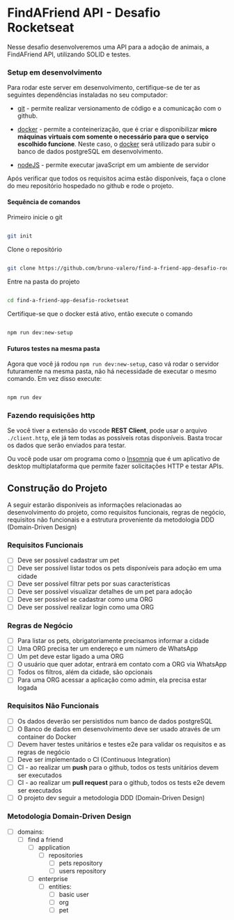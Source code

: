 # FindAFriend API - Desafio Rocketseat

Nesse desafio desenvolveremos uma API para a adoção de animais, a FindAFriend API, utilizando SOLID e testes.

### Setup em desenvolvimento

Para rodar este server em desenvolvimento, certifique-se de ter as seguintes dependências instaladas no seu computador:

- [git](https://git-scm.com/downloads) - permite realizar versionamento de código e a comunicação com o github.

- [docker](https://docs.docker.com/get-docker/) - permite a conteinerização, que é criar e disponibilizar **micro máquinas virtuais com somente o necessário para que o serviço escolhido funcione**. Neste caso, o [docker](https://docs.docker.com/get-docker/) será utilizado para subir o banco de dados postgreSQL em desenvolvimento.

- [nodeJS](https://nodejs.org/en) - permite executar javaScript em um ambiente de servidor

Após verificar que todos os requisitos acima estão disponíveis, faça o clone do meu repositório hospedado no github e rode o projeto.

#### Sequência de comandos

Primeiro inicie o git

```bash

git init

```

Clone o repositório

```bash

git clone https://github.com/bruno-valero/find-a-friend-app-desafio-rocketseat

```

Entre na pasta do projeto

```bash

cd find-a-friend-app-desafio-rocketseat

```

Certifique-se que o docker está ativo, então execute o comando

```bash

npm run dev:new-setup

```

#### Futuros testes na mesma pasta

Agora que você já rodou `npm run dev:new-setup`, caso vá rodar o servidor futuramente na mesma pasta, não há necessidade de executar o mesmo comando. Em vez disso execute:

```bash

npm run dev

```

### Fazendo requisições http

Se você tiver a extensão do vscode **REST Client**, pode usar o arquivo `./client.http`, ele já tem todas as possíveis rotas disponíveis. Basta trocar os dados que serão enviados para testar.

Ou você pode usar om programa como o [Insomnia](https://insomnia.rest/download) que é um aplicativo de desktop multiplataforma que permite fazer solicitações HTTP e testar APIs.

## Construção do Projeto

A seguir estarão disponíveis as informações relacionadas ao desenvolvimento do projeto, como requisitos funcionais, regras de negócio, requisitos não funcionais e a estrutura proveniente da metodologia DDD (Domain-Driven Design)

### Requisitos Funcionais

- [ ] Deve ser possível cadastrar um pet
- [ ] Deve ser possível listar todos os pets disponíveis para adoção em uma cidade
- [ ] Deve ser possível filtrar pets por suas características
- [ ] Deve ser possível visualizar detalhes de um pet para adoção
- [ ] Deve ser possível se cadastrar como uma ORG
- [ ] Deve ser possível realizar login como uma ORG

### Regras de Negócio

- [ ] Para listar os pets, obrigatoriamente precisamos informar a cidade
- [ ] Uma ORG precisa ter um endereço e um número de WhatsApp
- [ ] Um pet deve estar ligado a uma ORG
- [ ] O usuário que quer adotar, entrará em contato com a ORG via WhatsApp
- [ ] Todos os filtros, além da cidade, são opcionais
- [ ] Para uma ORG acessar a aplicação como admin, ela precisa estar logada

### Requisitos Não Funcionais

- [ ] Os dados deverão ser persistidos num banco de dados postgreSQL
- [ ] O Banco de dados em desenvolvimento deve ser usado através de um container do Docker
- [ ] Devem haver testes unitários e testes e2e para validar os requisitos e as regras de negócio
- [ ] Deve ser implementado o CI (Continuous Integration)
- [ ] CI - ao realizar um **push** para o github, todos os tests unitários devem ser executados
- [ ] CI - ao realizar um **pull request** para o github, todos os tests e2e devem ser executados
- [ ] O projeto dev seguir a metodologia DDD (Domain-Driven Design)

### Metodologia Domain-Driven Design

- [ ] domains:
  - [ ] find a friend
    - [ ] application
      - [ ] repositories
        - [ ] pets repository
        - [ ] users repository
    - [ ] enterprise
      - [ ] entities:
        - [ ] basic user
        - [ ] org
        - [ ] pet
